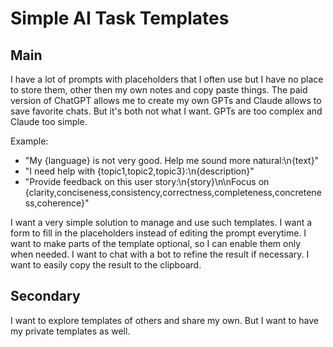 # Simple AI Task Templates

## Main

I have a lot of prompts with placeholders that I often use but I have no place to store them, other then my own notes and copy paste things.
The paid version of ChatGPT allows me to create my own GPTs and Claude allows to save favorite chats.
But it's both not what I want. GPTs are too complex and Claude too simple.

Example:
- "My {language} is not very good. Help me sound more natural:\n{text}"
- "I need help with {topic1,topic2,topic3}:\n{description}"
- "Provide feedback on this user story:\n{story}\n\nFocus on {clarity,conciseness,consistency,correctness,completeness,concreteness,coherence}"

I want a very simple solution to manage and use such templates.
I want a form to fill in the placeholders instead of editing the prompt everytime.
I want to make parts of the template optional, so I can enable them only when needed.
I want to chat with a bot to refine the result if necessary.
I want to easily copy the result to the clipboard.

## Secondary

I want to explore templates of others and share my own.
But I want to have my private templates as well.